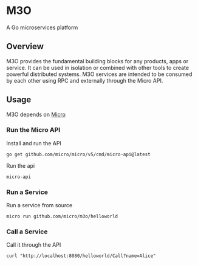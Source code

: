 # M3O

A Go microservices platform

## Overview

M3O provides the fundamental building blocks for any products, apps or service. It can be used in isolation 
or combined with other tools to create powerful distributed systems. M3O services are intended to be consumed 
by each other using RPC and externally through the Micro API.

## Usage

M3O depends on [Micro](https://github.com/micro/micro)

### Run the Micro API

Install and run the API

```
go get github.com/micro/micro/v5/cmd/micro-api@latest
```

Run the api
```
micro-api
```

### Run a Service

Run a service from source

```
micro run github.com/micro/m3o/helloworld
```

### Call a Service

Call it through the API

```
curl "http://localhost:8080/helloworld/Call?name=Alice"
```
